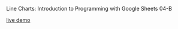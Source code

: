 Line Charts: Introduction to Programming with Google Sheets 04-B

 <a
          className="App-link"
          href="https://docs.google.com/spreadsheets/d/1cQHILHtYoDp0rEuHGGARHn77m14XrNBAxvRAPZrm5VY/edit#gid=1452839380"
          target="_blank"
          rel="noopener noreferrer"
        >
          live demo
        </a>